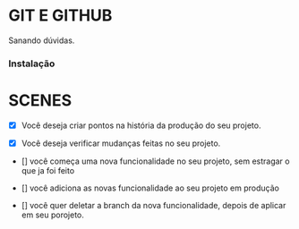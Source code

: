 # GIT E GITHUB

Sanando dúvidas.

### Instalação

# SCENES

- [x] Você deseja criar pontos na história da produção do seu projeto.

- [x] Você deseja verificar mudanças feitas no seu projeto. 

- [] você começa uma nova funcionalidade no seu projeto, sem estragar  o que ja foi feito

- [] você adiciona as novas funcionalidade ao seu projeto em produção

- [] você quer deletar a branch da nova funcionalidade, depois de aplicar em seu porojeto.